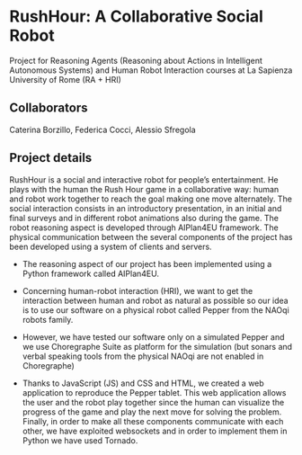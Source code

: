 # RushHour: A Collaborative Social Robot 

Project for Reasoning Agents (Reasoning about Actions in Intelligent Autonomous Systems) and Human Robot Interaction courses at La Sapienza University of Rome (RA + HRI)

## Collaborators
Caterina Borzillo, Federica Cocci, Alessio Sfregola

## Project details
RushHour is a social and interactive robot for people’s entertainment. He plays with the human the
Rush Hour game in a collaborative way: human and robot work together to reach the goal making one move
alternately. The social interaction consists in an introductory presentation, in an initial and final surveys
and in different robot animations also during the game. The robot reasoning aspect is developed through
AIPlan4EU framework. The physical communication between the several components of the project has
been developed using a system of clients and servers.

- The reasoning aspect of our project has been implemented using a Python framework called AIPlan4EU. 

- Concerning human-robot interaction (HRI), we want to get the interaction between human and robot as natural as possible so our idea is to use our software on a physical robot called Pepper from the NAOqi robots family.

- However, we have tested our software only on a simulated Pepper and we use Choregraphe Suite as platform for the simulation (but sonars and verbal speaking tools from the physical NAOqi are not enabled in Choregraphe)

- Thanks to JavaScript (JS) and CSS and HTML, we created a web application to reproduce the Pepper tablet. This web application allows the user and the robot play together since the human can visualize the progress of the game and play the next move for solving the problem. Finally, in order to make all these components communicate with each other, we have exploited websockets and in order to implement them in Python we have used Tornado.